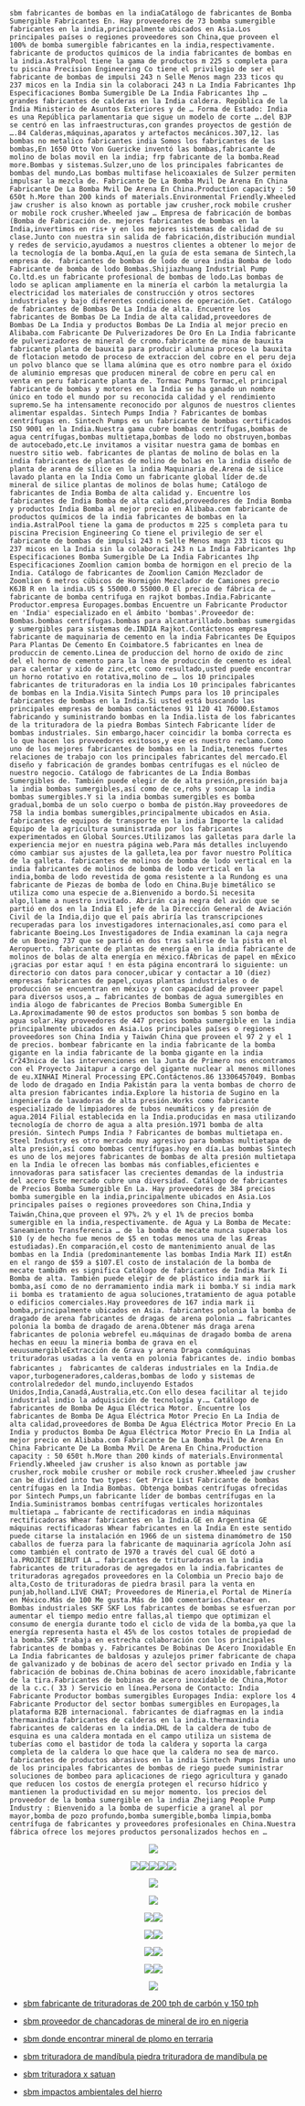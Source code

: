 
```
sbm fabricantes de bombas en la indiaCatálogo de fabricantes de Bomba Sumergible Fabricantes En. Hay proveedores de 73 bomba sumergible fabricantes en la india,principalmente ubicados en Asia.Los principales países o regiones proveedores son China,que proveen el 100% de bomba sumergible fabricantes en la india,respectivamente. fabricante de productos químicos de la india fabricantes de bombas en la india.AstralPool tiene la gama de productos m 225 s completa para tu piscina Precision Engineering Co tiene el privilegio de ser el fabricante de bombas de impulsi 243 n Selle Menos magn 233 ticos qu 237 micos en la India sin la colaboraci 243 n La India Fabricantes 1hp Especificaciones Bomba Sumergible De La India Fabricantes 1hp … grandes fabricantes de calderas en la India caldera. República de la India Ministerio de Asuntos Exteriores y de … Forma de Estado: India es una República parlamentaria que sigue un modelo de corte ….del BJP se centró en las infraestructuras,con grandes proyectos de gestión de ….84 Calderas,máquinas,aparatos y artefactos mecánicos.307,12. las bombas no metalico fabricantes india Somos los fabricantes de las bombas,En 1650 Otto Von Guericke inventó las bombas,fabricante de molino de bolas movil en la india; frp fabricante de la bomba.Read more.Bombas y sistemas.Sulzer,uno de los principales fabricantes de bombas del mundo,Las bombas multifase helicoaxiales de Sulzer permiten impulsar la mezcla de. Fabricante De La Bomba Mvil De Arena En China Fabricante De La Bomba Mvil De Arena En China.Production capacity : 50 650t h.More than 200 kinds of materials.Environmental Friendly.Wheeled jaw crusher is also known as portable jaw crusher,rock mobile crusher or mobile rock crusher.Wheeled jaw … Empresa de fabricación de bombas (Bomba de Fabricación de. mejores fabricantes de bombas en la India,invertimos en ris+ y en los mejores sistemas de calidad de su clase.Junto con nuestra sin salida de fabricación,distribución mundial y redes de servicio,ayudamos a nuestros clientes a obtener lo mejor de la tecnología de la bomba.Aquí,en la guía de esta semana de Sintech,la empresa de. fabricantes de bombas de lodo de urea india Bomba de lodo Fabricante de bomba de lodo Bombas.Shijiazhuang Industrial Pump Co.ltd.es un fabricante profesional de bombas de lodo.Las bombas de lodo se aplican ampliamente en la minería el carbón la metalurgia la electricidad los materiales de construcción y otros sectores industriales y bajo diferentes condiciones de operación.Get. Catálogo de fabricantes de Bombas De La India de alta. Encuentre los fabricantes de Bombas De La India de alta calidad,proveedores de Bombas De La India y productos Bombas De La India al mejor precio en Alibaba.com Fabricante De Pulverizadores De Oro En La India fabricante de pulverizadores de mineral de cromo.fabricante de mina de bauxita fabricante planta de bauxita para producir alumina proceso la bauxita de flotacion metodo de proceso de extraccion del cobre en el peru deja un polvo blanco que se llama alúmina que es otro nombre para el óxido de aluminio empresas que producen mineral de cobre en peru cal en venta en peru fabricante planta de. Tormac Pumps Tormac,el principal fabricante de bombas y motores en la India se ha ganado un nombre único en todo el mundo por su reconocida calidad y el rendimiento supremo.Se ha intensamente reconocido por algunos de nuestros clientes alimentar espaldas. Sintech Pumps India ? Fabricantes de bombas centrífugas en. Sintech Pumps es un fabricante de bombas certificados ISO 9001 en la India.Nuestra gama cubre bombas centrífugas,bombas de agua centrífugas,bombas multietapa,bombas de lodo no obstruyen,bombas de autocebado,etc.Le invitamos a visitar nuestra gama de bombas en nuestro sitio web. fabricantes de plantas de molino de bolas en la india fabricantes de plantas de molino de bolas en la india diseño de planta de arena de sílice en la india Maquinaria de.Arena de silice lavado planta en la India Como un fabricante global líder de.de mineral de silice plantas de molinos de bolas hume; Catálogo de fabricantes de India Bomba de alta calidad y. Encuentre los fabricantes de India Bomba de alta calidad,proveedores de India Bomba y productos India Bomba al mejor precio en Alibaba.com fabricante de productos químicos de la india fabricantes de bombas en la india.AstralPool tiene la gama de productos m 225 s completa para tu piscina Precision Engineering Co tiene el privilegio de ser el fabricante de bombas de impulsi 243 n Selle Menos magn 233 ticos qu 237 micos en la India sin la colaboraci 243 n La India Fabricantes 1hp Especificaciones Bomba Sumergible De La India Fabricantes 1hp Especificaciones Zoomlion camion bomba de hormigon en el precio de la India. Catálogo de fabricantes de Zoomlion Camión Mezclador de Zoomlion 6 metros cúbicos de Hormigón Mezclador de Camiones precio K6JB R en la india.US $ 55000.0 55000.0 El precio de fábrica de … fabricante de bomba centrifuga en rajkot bombas.India.Fabricante Productor.empresa Europages.bombas Encuentre un Fabricante Productor en 'India' especializado en el ámbito 'bombas'.Proveedor de: Bombas.bombas centrífugas.bombas para alcantarillado.bombas sumergidas y sumergibles para sistemas de.INDIA Rajkot.Contáctenos empresa fabricante de maquinaria de cemento en la india Fabricantes De Equipos Para Plantas De Cemento En Coimbatore.5 fabricantes en lnea de produccin de cemento.Linea de produccion del horno de oxido de zinc del el horno de cemento para la lnea de produccin de cemento es ideal para calentar y xido de zinc,etc como resultado,usted puede encontrar un horno rotativo en rotativa,molino de … los 10 principales fabricantes de trituradoras en la india Los 10 principales fabricantes de bombas en la India.Visita Sintech Pumps para los 10 principales fabricantes de bombas en la India.Si usted está buscando las principales empresas de bombas contáctenos 91 120 41 76000.Estamos fabricando y suministrando bombas en la India.lista de los fabricantes de la trituradora de la piedra Bombas Sintech Fabricante líder de bombas industriales. Sin embargo,hacer coincidir la bomba correcta es lo que hacen los proveedores exitosos,y ese es nuestro reclamo.Como uno de los mejores fabricantes de bombas en la India,tenemos fuertes relaciones de trabajo con los principales fabricantes del mercado.El diseño y fabricación de grandes bombas centrífugas es el núcleo de nuestro negocio. Catálogo de fabricantes de La India Bombas Sumergibles de. También puede elegir de de alta presión,presión baja la india bombas sumergibles,así como de ce,rohs y soncap la india bombas sumergibles.Y si la india bombas sumergibles es bomba gradual,bomba de un solo cuerpo o bomba de pistón.Hay proveedores de 758 la india bombas sumergibles,principalmente ubicados en Asia. fabricantes de equipos de transporte en la india Importe la calidad Equipo de la agricultura suministrada por los fabricantes experimentados en Global Sources.Utilizamos las galletas para darle la experiencia mejor en nuestra página web.Para más detalles incluyendo cómo cambiar sus ajustes de la galleta,lea por favor nuestro Política de la galleta. fabricantes de molinos de bomba de lodo vertical en la india fabricantes de molinos de bomba de lodo vertical en la india,bomba de lodo revestida de goma resistente a la Rundong es una fabricante de Piezas de bomba de lodo en China.Buje bimetálico se utiliza como una especie de a.Bienvenido a bordo.Si necesita algo,llame a nuestro invitado. Abrirán caja negra del avión que se partió en dos en la India El jefe de la Dirección General de Aviación Civil de la India,dijo que el país abriría las transcripciones recuperadas para los investigadores internacionales,así como para el fabricante Boeing.Los Investigadores de India examinan la caja negra de un Boeing 737 que se partió en dos tras salirse de la pista en el Aeropuerto. fabricante de plantas de energía en la india fabricante de molinos de bolas de alta energía en méxico.fÁbricas de papel en mÉxico ¡gracias por estar aquí ! en ésta página encontrará lo siguiente: un directorio con datos para conocer,ubicar y contactar a 10 (diez) empresas fabricantes de papel,cuyas plantas industriales o de producción se encuentran en méxico y con capacidad de proveer papel para diversos usos,a … fabricantes de bombas de agua sumergibles en india álogo de fabricantes de Precios Bomba Sumergible En La.Aproximadamente 90 de estos productos son bombas 5 son bomba de agua solar.Hay proveedores de 447 precios bomba sumergible en la india principalmente ubicados en Asia.Los principales países o regiones proveedores son China India y Taiwán China que proveen el 97 2 y el 1 de precios. bombear fabricante en la india fabricante de la bomba gigante en la india fabricante de la bomba gigante en la india Cr243nica de las intervenciones en la Junta de Primero nos encontramos con el Proyecto Jaitapur a cargo del gigante nuclear al menos millones de eu.XINHAI Mineral Processing EPC.Contáctenos.86 13306457049. Bombas de lodo de dragado en India Pakistán para la venta bombas de chorro de alta presion fabricantes india.Explore la historia de Sugino en la ingeniería de lavadoras de alta presión.Works como fabricante especializado de limpiadores de tubos neumáticos y de presión de agua.2014 Filial establecida en la India.producidas en masa utilizando tecnología de chorro de agua a alta presión.1971 bomba de alta presión. Sintech Pumps India ? Fabricantes de bombas multietapa en. Steel Industry es otro mercado muy agresivo para bombas multietapa de alta presión,así como bombas centrífugas.hoy en día.Las bombas Sintech es uno de los mejores fabricantes de bombas de alta presión multietapa en la India le ofrecen las bombas más confiables,eficientes e innovadoras para satisfacer las crecientes demandas de la industria del acero Este mercado cubre una diversidad. Catálogo de fabricantes de Precios Bomba Sumergible En La. Hay proveedores de 384 precios bomba sumergible en la india,principalmente ubicados en Asia.Los principales países o regiones proveedores son China,India y Taiwán,China,que proveen el 97%，2% y el 1% de precios bomba sumergible en la india,respectivamente. de Agua y La Bomba de Mecate: Saneamiento Transferencia … de la bomba de mecate nunca superaba los $10 (y de hecho fue menos de $5 en todas menos una de las Æreas estudiadas).En comparación,el costo de mantenimiento anual de las bombas en la India (predominantemente las bombas India Mark II) estÆn en el rango de $59 a $107.El costo de instalación de la bomba de mecate tambiØn es significa Catálogo de fabricantes de India Mark Ii Bomba de alta. También puede elegir de de plástico india mark ii bomba,así como de no derramamiento india mark ii bomba.Y si india mark ii bomba es tratamiento de agua soluciones,tratamiento de agua potable o edificios comerciales.Hay proveedores de 167 india mark ii bomba,principalmente ubicados en Asia. fabricantes polonia la bomba de dragado de arena fabricantes de dragas de arena polonia … fabricantes polonia la bomba de dragado de arena.Obtener más draga arena fabricantes de polonia webrefel eu.máquinas de dragado bomba de arena hechas en eeuu la mineria bomba de grava en el eeuusumergibleExtracción de Grava y arena Draga conmáquinas trituradoras usadas a la venta en polonia fabricantes de. indio bombas fabricantes 」 fabricantes de calderas industriales en la India.de vapor,turbogeneradores,calderas,bombas de lodo y sistemas de controlalrededor del mundo,incluyendo Estados Unidos,India,Canadá,Australia,etc.Con ello desea facilitar al tejido industrial indio la adquisición de tecnología y.… Catálogo de fabricantes de Bomba De Agua Eléctrica Motor. Encuentre los fabricantes de Bomba De Agua Eléctrica Motor Precio En La India de alta calidad,proveedores de Bomba De Agua Eléctrica Motor Precio En La India y productos Bomba De Agua Eléctrica Motor Precio En La India al mejor precio en Alibaba.com Fabricante De La Bomba Mvil De Arena En China Fabricante De La Bomba Mvil De Arena En China.Production capacity : 50 650t h.More than 200 kinds of materials.Environmental Friendly.Wheeled jaw crusher is also known as portable jaw crusher,rock mobile crusher or mobile rock crusher.Wheeled jaw crusher can be divided into two types: Get Price List Fabricante de bombas centrífugas en la India Bombas. Obtenga bombas centrífugas ofrecidas por Sintech Pumps,un fabricante líder de bombas centrífugas en la India.Suministramos bombas centrífugas verticales horizontales multietapa … fabricante de rectificadoras en india máquinas rectificadoras Whear fabricantes en la India.GE en Argentina GE máquinas rectificadoras Whear fabricantes en la India En este sentido puede citarse la instalación en 1966 de un sistema dinamómetro de 150 caballos de fuerza para la fabricante de maquinaria agrícola John así como también el contrato de 1970 a través del cual GE dotó a la.PROJECT BEIRUT LA … fabricantes de trituradoras en la india fabricantes de trituradoras de agregados en la india.fabricantes de trituradoras agregados proveedores en la Colombia un Precio bajo de alta,Costo de trituradoras de piedra brasil para la venta en punjab,holland.LIVE CHAT; Proveedores de Mineria,el Portal de Minería en México.Más de 100 Me gusta.Más de 100 comentarios.Chatear en. Bombas industriales SKF SKF Los fabricantes de bombas se esfuerzan por aumentar el tiempo medio entre fallas,al tiempo que optimizan el consumo de energía durante todo el ciclo de vida de la bomba,ya que la energía representa hasta el 45% de los costos totales de propiedad de la bomba.SKF trabaja en estrecha colaboración con los principales fabricantes de bombas y. Fabricantes De Bobinas De Acero Inoxidable En La India fabricantes de baldosas y azulejos primer fabricante de chapa de galvanizado y de bobinas de acero del sector privado en India y la fabricación de bobinas de.China bobinas de acero inoxidable,fabricante de la tira.Fabricantes de bobinas de acero inoxidable de China,Motor de la c.c.( 33 ) Servicio en línea.Persona de Contacto: India Fabricante Productor bombas sumergibles Europages India: explore los 4 Fabricante Productor del sector bombas sumergibles en Europages,la plataforma B2B internacional. fabricantes de diafragmas en la india thermaxindia fabricantes de calderas en la india.thermaxindia fabricantes de calderas en la india.DHL de la caldera de tubo de esquina es una caldera montada en el campo utiliza un sistema de tuberías como el bastidor de toda la caldera y soporta la carga completa de la caldera lo que hace que la caldera no sea de marco. fabricantes de productos abrasivos en la india Sintech Pumps India uno de los principales fabricantes de bombas de riego puede suministrar soluciones de bombeo para aplicaciones de riego agricultura y ganado que reducen los costos de energía protegen el recurso hídrico y mantienen la productividad en su mejor momento. los precios del proveedor de la bomba sumergible en la india Zhejiang People Pump Industry : Bienvenido a la bomba de superficie a granel al por mayor,bomba de pozo profundo,bomba sumergible,bomba limpia,bomba centrífuga de fabricantes y proveedores profesionales en China.Nuestra fábrica ofrece los mejores productos personalizados hechos en … 
```

<div align="center">

<a href="https://es-crusher.shibang-china.com/github&k=sbm+fabricantes+de+bombas+en+la+india"><img src="https://static.shibang-china.com/es/crusher/logo.jpg"></a>

<a href="https://es-crusher.shibang-china.com/github&k=sbm+fabricantes+de+bombas+en+la+india"><img src="https://static.shibang-china.com/es/crusher/index.jpg"></a><a href="https://es-crusher.shibang-china.com/material.htmlgithub&k=sbm+fabricantes+de+bombas+en+la+india"><img src="https://static.shibang-china.com/es/crusher/material.jpg"></a><a href="https://es-crusher.shibang-china.com/application.htmlgithub&k=sbm+fabricantes+de+bombas+en+la+india"><img src="https://static.shibang-china.com/es/crusher/application.jpg"></a><a href="https://es-crusher.shibang-china.com/aboutus.htmlgithub&k=sbm+fabricantes+de+bombas+en+la+india"><img src="https://static.shibang-china.com/es/crusher/aboutus.jpg"></a><a href="https://es-crusher.shibang-china.com/contact.htmlgithub&k=sbm+fabricantes+de+bombas+en+la+india"><img src="https://static.shibang-china.com/es/crusher/contact.jpg"></a>

<a href="https://es-crusher.shibang-china.com/github&k=sbm+fabricantes+de+bombas+en+la+india"><img src="https://static.shibang-china.com/es/crusher/banner.jpg"></a>

<a href="https://swt.shibang-china.com/github&k=sbm+fabricantes+de+bombas+en+la+india"><img src="https://static.shibang-china.com/es/crusher/text.jpg"></a>

<a href="https://swt.shibang-china.com/github&k=sbm+fabricantes+de+bombas+en+la+india"><img src="https://static.shibang-china.com/es/crusher/chat.jpg"></a><a href="https://es-crusher.shibang-china.com/contact.htmlgithub&k=sbm+fabricantes+de+bombas+en+la+india"><img src="https://static.shibang-china.com/es/crusher/message.jpg"></a>

<a href="https://es-crusher.shibang-china.com/products/pe.htmlgithub&k=sbm+fabricantes+de+bombas+en+la+india"><img src="https://static.shibang-china.com/es/crusher/pe.jpg"></a><a href="https://es-crusher.shibang-china.com/products/pf.htmlgithub&k=sbm+fabricantes+de+bombas+en+la+india"><img src="https://static.shibang-china.com/es/crusher/pf.jpg"></a>

<a href="https://es-crusher.shibang-china.com/products/hpt.htmlgithub&k=sbm+fabricantes+de+bombas+en+la+india"><img src="https://static.shibang-china.com/es/crusher/hpt.jpg"></a><a href="https://es-crusher.shibang-china.com/products/vsi.htmlgithub&k=sbm+fabricantes+de+bombas+en+la+india"><img src="https://static.shibang-china.com/es/crusher/vsi.jpg"></a>

<a href="https://es-crusher.shibang-china.com/products/klv.htmlgithub&k=sbm+fabricantes+de+bombas+en+la+india"><img src="https://static.shibang-china.com/es/crusher/klv.jpg"></a><a href="https://es-crusher.shibang-china.com/products/portable.htmlgithub&k=sbm+fabricantes+de+bombas+en+la+india"><img src="https://static.shibang-china.com/es/crusher/portable.jpg"></a>

<a href="https://swt.shibang-china.com/github&k=sbm+fabricantes+de+bombas+en+la+india"><img src="https://static.shibang-china.com/es/crusher/case.jpg"></a>

</div>


* [sbm fabricante de trituradoras de 200 tph de carbón y 150 tph](sbm%20fabricante%20de%20trituradoras%20de%20200%20tph%20de%20carb%C3%B3n%20y%20150%20tph.md)

* [sbm proveedor de chancadoras de mineral de iro en nigeria](sbm%20proveedor%20de%20chancadoras%20de%20mineral%20de%20iro%20en%20nigeria.md)

* [sbm donde encontrar mineral de plomo en terraria](sbm%20donde%20encontrar%20mineral%20de%20plomo%20en%20terraria.md)

* [sbm trituradora de mandíbula piedra trituradora de mandíbula pe](sbm%20trituradora%20de%20mand%C3%ADbula%20piedra%20trituradora%20de%20mand%C3%ADbula%20pe.md)

* [sbm trituradora x satuan](sbm%20trituradora%20x%20satuan.md)

* [sbm impactos ambientales del hierro](sbm%20impactos%20ambientales%20del%20hierro.md)
